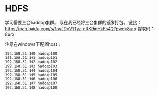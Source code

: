 # HDFS
学习需要三台hadoop集群。
现在我已经将三台集群的镜像打包。
链接：https://pan.baidu.com/s/1nv9DvV1Tyz-qRK9mHkFs4Q?pwd=8urx 
提取码：8urx 

注意在windows下配置host：
```shell
192.168.31.100 hadoop100
192.168.31.101 hadoop101
192.168.31.102 hadoop102
192.168.31.103 hadoop103
192.168.31.104 hadoop104
192.168.31.105 hadoop105
192.168.31.106 hadoop106
192.168.31.107 hadoop107
192.168.31.108 hadoop108
```
